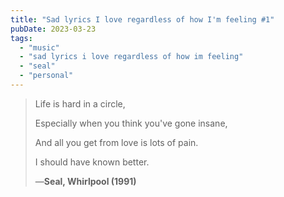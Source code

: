 ```yaml
---
title: "Sad lyrics I love regardless of how I'm feeling #1"
pubDate: 2023-03-23
tags: 
  - "music"
  - "sad lyrics i love regardless of how im feeling"
  - "seal"
  - "personal"
---
```


> Life is hard in a circle,
> 
> Especially when you think you've gone insane,
> 
> And all you get from love is lots of pain.
> 
> I should have known better.
> 
> —**Seal, Whirlpool (1991)**
